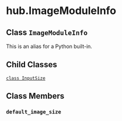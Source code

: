 <div itemscope itemtype="http://developers.google.com/ReferenceObject">
<meta itemprop="name" content="hub.ImageModuleInfo" />
<meta itemprop="path" content="Stable" />
<meta itemprop="property" content="InputSize"/>
<meta itemprop="property" content="default_image_size"/>
</div>

# hub.ImageModuleInfo

## Class `ImageModuleInfo`





This is an alias for a Python built-in.



## Child Classes
[`class InputSize`](../hub/ImageModuleInfo/InputSize.md)

## Class Members

<h3 id="default_image_size"><code>default_image_size</code></h3>

